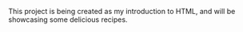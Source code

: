 This project is being created as my introduction to HTML, and will be showcasing some delicious recipes.
